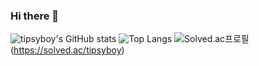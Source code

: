 ### Hi there 👋

![tipsyboy's GitHub stats](https://github-readme-stats.vercel.app/api?username=tipsyboy&show_icons=true&theme=darcula)
![Top Langs](https://github-readme-stats.vercel.app/api/top-langs/?username=tipsyboy&layout=compact&show_icons=true&theme=darcula)
![Solved.ac프로필](http://mazassumnida.wtf/api/v2/generate_badge?boj=tipsyboy)(https://solved.ac/tipsyboy)

<!--
**tipsyboy/tipsyboy** is a ✨ _special_ ✨ repository because its `README.md` (this file) appears on your GitHub profile.

Here are some ideas to get you started:

- 🔭 I’m currently working on ...
- 🌱 I’m currently learning ...
- 👯 I’m looking to collaborate on ...
- 🤔 I’m looking for help with ...
- 💬 Ask me about ...
- 📫 How to reach me: ...
- 😄 Pronouns: ...
- ⚡ Fun fact: ...
-->

